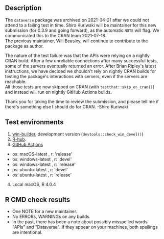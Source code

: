 Description
-----------------------------------------------

The `dataverse` package was archived on 2021-04-21 after we could not attend 
to a failing test in time. Shiro Kuriwaki will be maintainer for this new
submission (for 0.3.9 and going forward), as the automatic `NOTE` will flag. 
We communicated this to the CRAN team 2021-07-18.  
The previous maintainer, Will Beasley, will continue to contribute to the package as author. 

The nature of the test failure was that the APIs were relying on a nightly CRAN build.
After a few unreliable connections after many successful tests, some of the 
servers eventually returned an error. After Brian Ripley's latest instructions, 
we have decided we shouldn't rely  on nightly CRAN builds for testing the package's interactions with servers, even if the servers are reachable.  
All those tests are now skipped on CRAN
(with `testthat::skip_on_cran()`) and instead will run on nightly 
GitHub Actions builds.


Thank you for taking the time to review the submission, and please tell me if 
there's something else I should do for CRAN.  -Shiro Kuriwaki


Test environments
-----------------------------------------------

1. [win-builder](https://win-builder.r-project.org/vt7EiD90tJZd), development version (`devtools::check_win_devel()`)
2. [R-hub]().
3. [GitHub Actions](https://github.com/IQSS/dataverse-client-r/actions)
  * os: macOS-latest    , r: 'release'
  * os: windows-latest  , r: 'devel'
  * os: windows-latest  , r: 'release'
  * os: ubuntu-latest   , r: 'devel'
  * os: ubuntu-latest   , r: 'release'
4. Local macOS, R 4.0.4


R CMD check results
-----------------------------------------------

* One NOTE for a new maintainer. 
* No ERRORs, WARNINGs on any builds.
* In the past, there has been a note about possibly misspelled words "APIs" and "Dataverse".  If they appear on your machines, both spellings are intentional.
